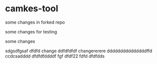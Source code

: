 # camkes-tool

some changes in forked repo

some changes for testing

some changes

sdgsdfgsaf
dfdfd
change
ddfdfdfdf
changererere
dddddddddddddddffd
ccdcsadddd
dfdfdfddddf
fgf
dfdf22
fdfd
dfdfdds
